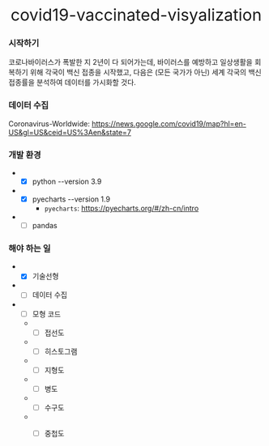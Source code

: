 <div align="center">
 <font size="6"> 
   covid19-vaccinated-visyalization
 </font>
</div>  



### 시작하기
코로나바이러스가 폭발한 지 2년이 다 되어가는데, 바이러스를 예방하고 일상생활을 회복하기 위해 각국이 백신 접종을 시작했고, 다음은 (모든 국가가 아닌) 세계 각국의 백신 접종률을 분석하여 데이터를 가시화할 것다.

### 데이터 수집
Coronavirus-Worldwide: https://news.google.com/covid19/map?hl=en-US&gl=US&ceid=US%3Aen&state=7

### 개발 환경

  * - [x] python  --version 3.9
  * - [x] pyecharts   --version 1.9
      * `pyecharts`: https://pyecharts.org/#/zh-cn/intro


  * - [ ] pandas

### 해야 하는 일
  * - [x] 기술선형
  * - [ ]  데이터 수집
  * - [ ]  모형 코드
      * - [ ] 접선도
      * - [ ] 히스토그램
      * - [ ] 지형도
      * - [ ] 병도
      * - [ ] 수구도
      * - [ ] 중첩도


